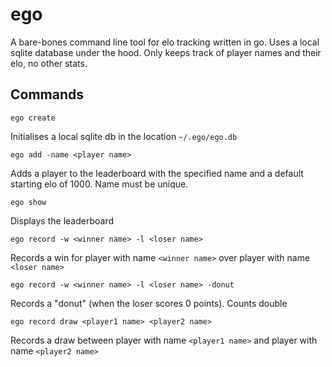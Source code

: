 # ego
A bare-bones command line tool for elo tracking written in go.
Uses a local sqlite database under the hood. Only keeps track of player names and their elo, no other stats.

## Commands
```ego create```

Initialises a local sqlite db in the location  ```~/.ego/ego.db```

```ego add -name <player name>```

Adds a player to the leaderboard with the specified name and a default starting elo of 1000. Name must be unique.

```ego show```

Displays the leaderboard

```ego record -w <winner name> -l <loser name>```

Records a win for player with name ```<winner name>``` over player with name ```<loser name>```

```ego record -w <winner name> -l <loser name> -donut```

Records a "donut" (when the loser scores 0 points). Counts double

```ego record draw <player1 name> <player2 name>```

Records a draw between player with name ```<player1 name>``` and player with name ```<player2 name>```


